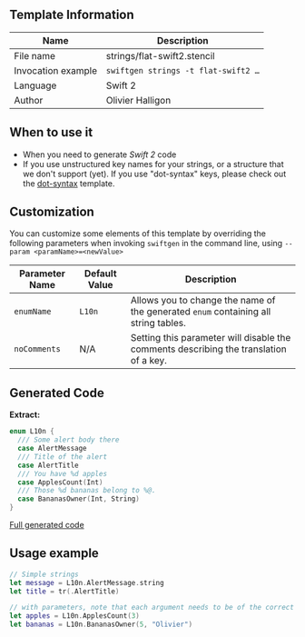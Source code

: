## Template Information

| Name      | Description       |
| --------- | ----------------- |
| File name | strings/flat-swift2.stencil |
| Invocation example | `swiftgen strings -t flat-swift2 …` |
| Language | Swift 2 |
| Author | Olivier Halligon |

## When to use it

- When you need to generate *Swift 2* code
- If you use unstructured key names for your strings, or a structure that we don't support (yet). If you use "dot-syntax" keys, please check out the [dot-syntax](dot-syntax.md) template.

## Customization

You can customize some elements of this template by overriding the following parameters when invoking `swiftgen` in the command line, using `--param <paramName>=<newValue>`

| Parameter Name | Default Value | Description |
| -------------- | ------------- | ----------- |
| `enumName` | `L10n` | Allows you to change the name of the generated `enum` containing all string tables. |
| `noComments` | N/A | Setting this parameter will disable the comments describing the translation of a key. |

## Generated Code

**Extract:**

```swift
enum L10n {
  /// Some alert body there
  case AlertMessage
  /// Title of the alert
  case AlertTitle
  /// You have %d apples
  case ApplesCount(Int)
  /// Those %d bananas belong to %@.
  case BananasOwner(Int, String)
}
```

[Full generated code](https://github.com/SwiftGen/templates/blob/master/Tests/Expected/Strings/flat-swift2-context-defaults.swift)

## Usage example

```swift
// Simple strings
let message = L10n.AlertMessage.string
let title = tr(.AlertTitle)

// with parameters, note that each argument needs to be of the correct type
let apples = L10n.ApplesCount(3)
let bananas = L10n.BananasOwner(5, "Olivier")
```
